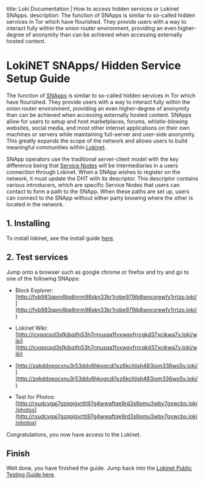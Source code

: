 title: Loki Documentation | How to access hidden services or Lokinet SNApps.
description: The function of SNApps is similar to so-called hidden services in Tor which have flourished. They provide users with a way to interact fully within the onion router environment, providing an even higher-degree of anonymity than can be achieved when accessing externally hosted content.

# LokiNET SNApps/ Hidden Service Setup Guide

The function of [SNApps](../SNApps.md) is similar to so-called hidden services in Tor which have flourished. They provide users with a way to interact fully within the onion router environment, providing an even higher-degree of anonymity than can be achieved when accessing externally hosted content. SNApps allow for users to setup and host marketplaces, forums, whistle-blowing websites, social media, and most other internet applications on their own machines or servers while maintaining full-server and user-side anonymity. This greatly expands the scope of the network and allows users to build meaningful communities within [Lokinet](../../LokinetOverview/).

SNApp operators use the traditional server-client model with the key difference being that [Service Nodes](../../ServiceNodes/SNOverview.md) will be intermediaries in a users connection through Lokinet. When a SNApp wishes to register on the network, it must update the DHT with its descriptor. This descriptor contains various introducers, which are specific Service Nodes that users can contact to form a path to the SNApp. When these paths are set up, users can connect to the SNApp without either party knowing where the other is located in the network.

## 1. Installing

To install lokinet, see the install guide [here](../../Lokinet/Guides/lokinet-linux-guide.md).

## 2. Test services
Jump onto a browser such as google chrome or firefox and try and go to one of the following SNApps:

- Block Explorer: [http://fyb983qpni4bp6nrm98skn33kr1robe979jb8wncxrewfy1rrtzo.loki/](http://fyb983qpni4bp6nrm98skn33kr1robe979jb8wncxrewfy1rrtzo.loki/)

- Lokinet Wiki: [http://icxqqcpd3sfkjbqifn53h7rmusqa1fyxwqyfrrcgkd37xcikwa7y.loki/wiki](http://icxqqcpd3sfkjbqifn53h7rmusqa1fyxwqyfrrcgkd37xcikwa7y.loki/wiki)

- [http://zqkddypocxnu3r53ddy6hkogcdi1xz6kcitjjsh483jom336wo5y.loki/](http://zqkddypocxnu3r53ddy6hkogcdi1xz6kcitjjsh483jom336wo5y.loki/)

- Test for Photos: [http://rxudcygaj7gzqgigyrtti97g4wwaftqe9rd3s6pmu3wby7gxwcbo.loki/photos](http://rxudcygaj7gzqgigyrtti97g4wwaftqe9rd3s6pmu3wby7gxwcbo.loki/photos)

Congratulations, you now have access to the Lokinet.

## Finish

Well done, you have finished the guide. Jump back into the [Lokinet Public Testing Guide here](../PublicTestingGuide/#3-joining-a-lokinet-irc-chat).
